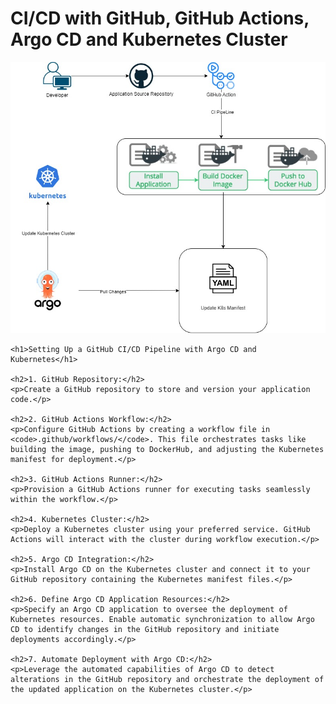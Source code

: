 # CI/CD with GitHub, GitHub Actions, Argo CD and Kubernetes Cluster

![CHEESE](CICD.jpg)

<!DOCTYPE html>
<html lang="en">

<head>
    <meta charset="UTF-8">
    <meta name="viewport" content="width=device-width, initial-scale=1.0">
    <title>GitHub CI/CD with Argo CD and Kubernetes</title>
</head>

<body>

    <h1>Setting Up a GitHub CI/CD Pipeline with Argo CD and Kubernetes</h1>

    <h2>1. GitHub Repository:</h2>
    <p>Create a GitHub repository to store and version your application code.</p>

    <h2>2. GitHub Actions Workflow:</h2>
    <p>Configure GitHub Actions by creating a workflow file in <code>.github/workflows/</code>. This file orchestrates tasks like building the image, pushing to DockerHub, and adjusting the Kubernetes manifest for deployment.</p>

    <h2>3. GitHub Actions Runner:</h2>
    <p>Provision a GitHub Actions runner for executing tasks seamlessly within the workflow.</p>

    <h2>4. Kubernetes Cluster:</h2>
    <p>Deploy a Kubernetes cluster using your preferred service. GitHub Actions will interact with the cluster during workflow execution.</p>

    <h2>5. Argo CD Integration:</h2>
    <p>Install Argo CD on the Kubernetes cluster and connect it to your GitHub repository containing the Kubernetes manifest files.</p>

    <h2>6. Define Argo CD Application Resources:</h2>
    <p>Specify an Argo CD application to oversee the deployment of Kubernetes resources. Enable automatic synchronization to allow Argo CD to identify changes in the GitHub repository and initiate deployments accordingly.</p>

    <h2>7. Automate Deployment with Argo CD:</h2>
    <p>Leverage the automated capabilities of Argo CD to detect alterations in the GitHub repository and orchestrate the deployment of the updated application on the Kubernetes cluster.</p>

</body>

</html>


